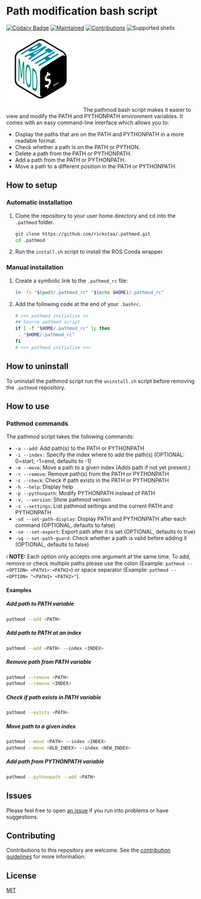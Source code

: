 # Path modification bash script

[![Codacy Badge](https://app.codacy.com/project/badge/Grade/231df26fd0b3457c94a165f0cb832d61)](https://www.codacy.com/gh/rickstaa/.pathmod/dashboard?utm_source=github.com&utm_medium=referral&utm_content=rickstaa/.pathmod&utm_campaign=Badge_Grade)
[![Maintained](https://img.shields.io/badge/Maintained%3F-yes-green)](https://github.com/rickstaa/pathmod/pulse)
[![Contributions](https://img.shields.io/badge/contributions-welcome-orange.svg)](contributing.md)
![Supported shells](https://img.shields.io/badge/Supported%20shells-bash-blue)

<img src="https://raw.githubusercontent.com/rickstaa/.pathmod/master/assets/icons/pathmod_icon.svg?raw=true" width="200">
The pathmod bash script makes it easier to view and modify the PATH and PYTHONPATH environment variables. It comes with an easy command-line interface which allows you to:

- Display the paths that are on the PATH and PYTHONPATH in a more readable format.
- Check whether a path is on the PATH or PYTHON.
- Delete a path from the PATH or PYTHONPATH.
- Add a path from the PATH or PYTHONPATH.
- Move a path to a different position in the PATH or PYTHONPATH.

## How to setup

### Automatic installation

1. Clone the repository to your user home directory and cd into the `.pathmod` folder.

   ```bash
   git clone https://github.com/rickstaa/.pathmod.git
   cd .pathmod
   ```

2. Run the `install.sh` script to install the ROS Conda wrapper.

### Manual installation

1. Create a symbolic link to the `.pathmod_rc` file:

   ```bash
   ln -fs "$(pwd)/.pathmod_rc" "$(echo $HOME)/.pathmod_rc"
   ```

2. Add the following code at the end of your `.bashrc`.

   ```sh
   # >>> pathmod initialize >>
   ## Source pathmod script
   if [ -f "$HOME/.pathmod_rc" ]; then
    . "$HOME/.pathmod_rc"
   fi
   # <<< pathmod initialize <<<
   ```

## How to uninstall

To uninstall the pathmod script run the `uninstall.sh` script before removing the `.pathmod` repository.

## How to use

### Pathmod commands

The pathmod script takes the following commands:

- `-a --add`: Add path(s) to the PATH or PYTHONPATH
- `-i --index:` Specify the index where to add the path(s) (OPTIONAL: 0=start, -1=end, defaults to -1)
- `-m --move`: Move a path to a given index (Adds path if not yet present.)
- `-r --remove`: Remove path(s) from the PATH or PYTHONPATH
- `-c --check`: Check if path exists in the PATH or PYTHONPATH
- `-h --help`: Display help
- `-p --pythonpath`: Modify PYTHONPATH instead of PATH
- `-v, --version`: Show pathmod version
- `-s --settings`: List pathmod settings and the current PATH and PYTHONPATH
- `-sd --set-path-display`: Display PATH and PYTHONPATH after each command (OPTIONAL, defaults to false)
- `-se --set-export`: Export path after it is set (OPTIONAL, defaults to true)
- `-sg --set-path-guard`: Check whether a path is valid before adding it (OPTIONAL, defaults to false)

:information_source: **NOTE:** Each option only accepts one argument at the same time. To add, remove or check multiple
paths please use the colon (Example: `pathmod --<OPTION> <PATH1>:<PATH2>`) or space separator (Example: `pathmod --<OPTION> "<PATH1> <PATH2>"`).

#### Examples

##### Add path to PATH variable

```bash
pathmod --add <PATH>
```

##### Add path to PATH at an index

```bash
pathmod --add <PATH> --index <INDEX>
```

##### Remove path from PATH variable

```bash
pathmod --remove <PATH>
pathmod --remove <INDEX>
```

##### Check if path exists in PATH variable

```bash
pathmod --exists <PATH>
```

##### Move path to a given index

```bash
pathmod --move <PATH> --index <INDEX>
pathmod --move <OLD_INDEX> --index <NEW_INDEX>
```

##### Add path from PYTHONPATH variable

```bash
pathmod --pythonpath --add <PATH>
```

## Issues

Please feel free to open [an issue](https://github.com/rickstaa/.pathmod/issues) if you run into problems or have suggestions.

## Contributing

Contributions to this repository are welcome. See the [contribution guidelines](contributing.md) for more information.

## License

[MIT](LICENSE)
